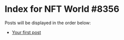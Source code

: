 # Index for NFT World #8356
Posts will be displayed in the order below:

- [Your first post](./001-first.md)

